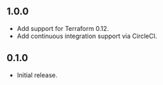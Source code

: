 ## 1.0.0

- Add support for Terraform 0.12.
- Add continuous integration support via CircleCI.

## 0.1.0

- Initial release.
